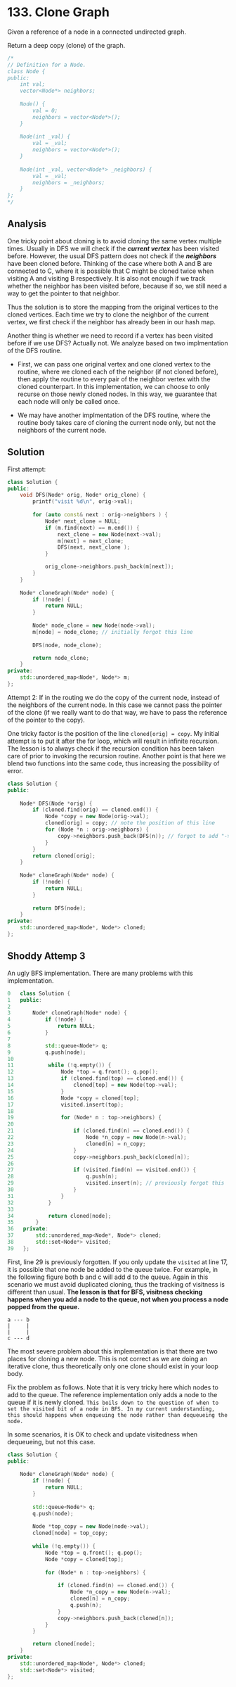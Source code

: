 # 133. Clone Graph

Given a reference of a node in a connected undirected graph.

Return a deep copy (clone) of the graph.

```c++
/*
// Definition for a Node.
class Node {
public:
    int val;
    vector<Node*> neighbors;
    
    Node() {
        val = 0;
        neighbors = vector<Node*>();
    }
    
    Node(int _val) {
        val = _val;
        neighbors = vector<Node*>();
    }
    
    Node(int _val, vector<Node*> _neighbors) {
        val = _val;
        neighbors = _neighbors;
    }
};
*/
```

## Analysis

One tricky point about cloning is to avoid cloning the same vertex multiple times. Usually in DFS we will check if the ***current vertex*** has been visited before. However, the usual DFS pattern does not check if the ***neighbors*** have been cloned before. Thinking of the case where both A and B are connected to C, where it is possible that C might be cloned twice when visiting A and visiting B respectively.
It is also not enough if we track whether the neighbor has been visited before, because if so, we still need a way to get the pointer to that neighbor.

Thus the solution is to store the mapping from the original vertices to the cloned vertices. Each time we try to clone the neighbor of the current vertex, we first check if the neighbor has already been in our hash map.

Another thing is whether we need to record if a vertex has been visited before if we use DFS? Actually not. We analyze based on two implmentation of the DFS routine.

- First, we can pass one original vertex and one cloned vertex to the routine, where we cloned each of the neighbor (if not cloned before), then apply the routine to every pair of the neighbor vertex with the cloned counterpart. In this implementation, we can choose to only recurse on those newly cloned nodes. In this way, we guarantee that each node will only be called once.

- We may have another implmentation of the DFS routine, where the routine body takes care of cloning the current node only, but not the neighbors of the current node.

## Solution

First attempt:
```c++
class Solution {
public:  
    void DFS(Node* orig, Node* orig_clone) {     
        printf("visit %d\n", orig->val);
        
        for (auto const& next : orig->neighbors ) {
            Node* next_clone = NULL;
            if (m.find(next) == m.end()) {
                next_clone = new Node(next->val);
                m[next] = next_clone;
                DFS(next, next_clone );        
            }

            orig_clone->neighbors.push_back(m[next]);
        }
    }
    
    Node* cloneGraph(Node* node) {
        if (!node) {
            return NULL;
        }
        
        Node* node_clone = new Node(node->val);
        m[node] = node_clone; // initially forgot this line
        
        DFS(node, node_clone);

        return node_clone;
    }
private:
    std::unordered_map<Node*, Node*> m;
};
```

Attempt 2: If in the routing we do the copy of the current node, instead of the neighbors of the current node. In this case we cannot pass the pointer of the clone (if we really want to do that way, we have to pass the reference of the pointer to the copy). 

One tricky factor is the position of the line `cloned[orig] = copy`. My initial attempt is to put it after the for loop, which will result in infinite recursion. The lesson is to always check if the recursion condition has been taken care of prior to invoking the recursion routine. Another point is that here we blend two functions into the same code, thus increasing the possibility of error.

```c++
class Solution {
public:
    
    Node* DFS(Node *orig) {
        if (cloned.find(orig) == cloned.end()) {
            Node *copy = new Node(orig->val);
            cloned[orig] = copy; // note the position of this line
            for (Node *n : orig->neighbors) {
                copy->neighbors.push_back(DFS(n)); // forgot to add "->neighbors"
            }
        }
        return cloned[orig];
    }
    
    Node* cloneGraph(Node* node) {
        if (!node) {
            return NULL;
        }
        
        return DFS(node);
    }
private:
    std::unordered_map<Node*, Node*> cloned;
};
```

## Shoddy Attemp 3

An ugly BFS implementation. There are many problems with this implementation.



```c++
0   class Solution {
1   public:
2       
3       Node* cloneGraph(Node* node) {
4           if (!node) {
5               return NULL;
6           }
7           
8           std::queue<Node*> q;
9           q.push(node);
10           
11           while (!q.empty()) {
12               Node *top = q.front(); q.pop();
13               if (cloned.find(top) == cloned.end()) {
14                   cloned[top] = new Node(top->val);
15               }
16               Node *copy = cloned[top];
17               visited.insert(top);
18               
19               for (Node* n : top->neighbors) {
20                   
21                   if (cloned.find(n) == cloned.end()) {
22                       Node *n_copy = new Node(n->val);
23                       cloned[n] = n_copy;                    
24                   }
25                   copy->neighbors.push_back(cloned[n]);
26                   
27                   if (visited.find(n) == visited.end()) {
28                       q.push(n);
29                       visited.insert(n); // previously forgot this
30                   }
31               }
32           }
33   
34           return cloned[node];
35       }
36   private:
37       std::unordered_map<Node*, Node*> cloned;
38       std::set<Node*> visited;
39   };
```


First, line 29 is previously forgotten. If you only update the `visited` at line 17, it is possible that one node be added to the queue twice. For example, in the following figure both b and c will add d to the queue. Again in this scenario we must avoid duplicated cloning, thus the tracking of visitness is different than usual. **The lesson is that for BFS, visitness checking happens when you add a node to the queue, not when you process a node popped from the queue.**
```
a --- b
|     |
|     |
c --- d
```

The most severe problem about this implementation is that there are two places for cloning a new node. This is not correct as we are doing an iterative clone, thus theoretically only one clone should exist in your loop body. 

Fix the problem as follows. Note that it is very tricky here which nodes to add to the queue. The reference implementation only adds a node to the queue if it is newly cloned. `This boils down to the question of when to set the visited bit of a node in BFS. In my current understanding, this should happens when enqueuing the node rather than dequeueing the node.`

In some scenarios, it is OK to check and update visitedness when dequeueing, but not this case.

```c++
class Solution {
public:
    
    Node* cloneGraph(Node* node) {
        if (!node) {
            return NULL;
        }
        
        std::queue<Node*> q;
        q.push(node);
        
        Node *top_copy = new Node(node->val);
        cloned[node] = top_copy;
        
        while (!q.empty()) {
            Node *top = q.front(); q.pop();
            Node *copy = cloned[top];
            
            for (Node* n : top->neighbors) {
                
                if (cloned.find(n) == cloned.end()) {
                    Node *n_copy = new Node(n->val);
                    cloned[n] = n_copy;     
                    q.push(n);
                }
                copy->neighbors.push_back(cloned[n]);
            }
        }

        return cloned[node];
    }
private:
    std::unordered_map<Node*, Node*> cloned;
    std::set<Node*> visited;
};
```